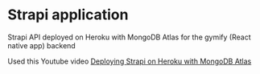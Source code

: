 # Strapi application

Strapi API deployed on Heroku with MongoDB Atlas for the gymify (React native app) backend 

Used this Youtube video  [Deploying Strapi on Heroku with MongoDB Atlas](https://www.youtube.com/watch?v=0PLoSxnxdVA)